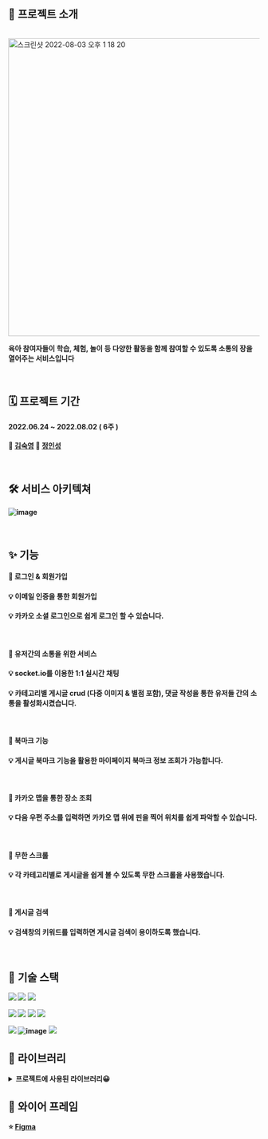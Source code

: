 ## 🎈 프로젝트 소개

<br/>

<img width="597" alt="스크린샷 2022-08-03 오후 1 18 20" src="https://user-images.githubusercontent.com/103277726/182523186-8850363a-c764-49df-95c1-9065bcb4a20d.png">

<br/>

<b> 육아 참여자들이 학습, 체험, 놀이 등 다양한 활동을 함께 참여할 수 있도록 소통의 장을 열어주는 서비스입니다

<br/>

## 🗓 프로젝트 기간
#### 2022.06.24 ~ 2022.08.02 ( 6주 ) 

👩 [김숙영](https://github.com/Maiowol)  🧑 [정인성](https://github.com/inseongei)  



<br/>

## 🛠 서비스 아키텍쳐
![image](https://user-images.githubusercontent.com/87432361/182505336-4b93faf5-d4a4-4625-b217-cf82f9edd109.png)

<br/>

## ✨ 기능

#### 💌 로그인 & 회원가입
####  💡 이메일 인증을 통한 회원가입
####  💡 카카오 소셜 로그인으로 쉽게 로그인 할 수 있습니다. 

<br/>

#### 💌 유저간의 소통을 위한 서비스
####  💡 socket.io를 이용한 1:1 실시간 채팅 <br/>
####  💡 카테고리별 게시글 crud (다중 이미지 & 별점 포함), 댓글 작성을 통한 유저들 간의 소통을 활성화시켰습니다.

<br/>

####  💌 북마크 기능
####  💡 게시글 북마크 기능을 활용한 마이페이지 북마크 정보 조회가 가능합니다.

<br/>

####  💌 카카오 맵을 통한 장소 조회
####  💡 다음 우편 주소를 입력하면 카카오 맵 위에 핀을 찍어 위치를 쉽게 파악할 수 있습니다.

<br/>

####  💌 무한 스크롤
####  💡 각 카테고리별로 게시글을 쉽게 볼 수 있도록 무한 스크롤을 사용했습니다.

<br/>

####  💌 게시글 검색
####  💡 검색창의 키워드를 입력하면 게시글 검색이 용이하도록 했습니다.

<br/>

## 🚀 기술 스택
<img src="https://img.shields.io/badge/javascript-F7DF1E?style=for-the-badge&logo=javascript&logoColor=black">  <img src="https://img.shields.io/badge/html5-E34F26?style=for-the-badge&logo=html5&logoColor=white">   <img src="https://img.shields.io/badge/css-1572B6?style=for-the-badge&logo=css3&logoColor=white"> 

<img src="https://img.shields.io/badge/react-61DAFB?style=for-the-badge&logo=react&logoColor=white"> <img src="https://img.shields.io/badge/redux-764ABC?style=for-the-badge&logo=redux&logoColor=white">  <img src="https://img.shields.io/badge/socket.io-010101?style=for-the-badge&logo=socket.io&logoColor=white">  <img src="https://img.shields.io/badge/kakaoMap-FFCD00?style=for-the-badge&logo=Google Maps&logoColor=white">  

<img src="https://img.shields.io/badge/amazonaws-232F3E?style=for-the-badge&logo=amazonaws&logoColor=white">  ![image](https://user-images.githubusercontent.com/87432361/182510977-9bd5d8c2-49c5-4a73-affa-a2e6eae08001.png)
 <img src="https://img.shields.io/badge/github-181717?style=for-the-badge&logo=github&logoColor=white">  
 
 ## 📓 라이브러리
 
 
<details>
<summary><b> 프로젝트에 사용된 라이브러리😀 </summary>
<div markdown="1">

|  이름 | 사용 이유  | 버전  |
|---|---|---|
|  react-daum-postcode | 주소 검색  |  3.1.1  |
|  axios | 서버 & 클라이언트 데이터통신  |  0.27.2 |
|  animate.css |  애니메이션 효과 | 4.1.1  |
|  react-scroll-to-bottom | 채팅창 스크롤 자동하단  | 4.2.0  |
|  react-redux |  편리한 상태 관리 | 8.0.2 |
|  redux-thunk | 비동기 통신 미들웨어  | 2.4.1  |
|  react-toastify |  토스트 알림 기능 |  8.2.0 |
|  socket.io-client |  실시간 채팅 기능 | 4.5.1 |
| sweetalert2  |  디자인 된 알림창 | 11.4.23 |
| react-modal  | 모달창 띄우기  |  3.15.1 |
| react-datepicker  |  달력 띄우기 | 4.8.0  |
| react-infinite-scroll-component  |  무한 스크롤 구현 | 6.1.0  |
| styled-components  | 스타일 css  |  5.3.5 |
| react-router-dom  |  라우터 |  6.3.0 |
| react-icons  |  리액트 아이콘 |  4.4.0 |
|  react-device-detect | 모바일 감지 | 2.2.2  |
</div>
</details>

## 🎨 와이어 프레임 
⭐ [Figma](https://www.figma.com/file/6oxe17NH1VuhHdZxdj9X9N/%ED%95%AD%ED%95%B499_v1?node-id=0%3A1)  
 
 










